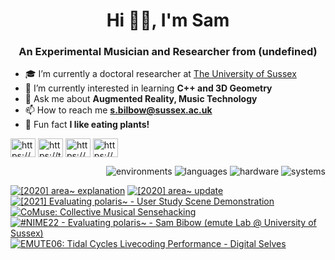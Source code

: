 <h1 align="center">Hi 👋🏻, I'm Sam</h1>
<h3 align="center">An Experimental Musician and Researcher from (undefined)</h3>


- 🎓 I’m currently a doctoral researcher at [The University of Sussex](https://profiles.sussex.ac.uk/p376006-sam-bilbow)
- 📐 I’m currently interested in learning **C++ and 3D Geometry**
- 💬 Ask me about **Augmented Reality, Music Technology**
- 📫 How to reach me **s.bilbow@sussex.ac.uk**
- 🌱 Fun fact **I like eating plants!**



<p align="left">
<a href="https://www.linkedin.com/in/sambilbow/" target="blank"><img align="center" src="https://raw.githubusercontent.com/rahuldkjain/github-profile-readme-generator/master/src/images/icons/Social/linked-in-alt.svg" alt="https://www.linkedin.com/in/sambilbow/" height="30" width="40" /></a>
<a href="https://twitter.com/sambilbow" target="blank"><img align="center" src="https://raw.githubusercontent.com/rahuldkjain/github-profile-readme-generator/master/src/images/icons/Social/twitter.svg" alt="https://twitter.com/sambilbow" height="30" width="40" /></a>
<a href="https://www.youtube.com/channel/UCCT0erKaf3pnGUb61-3D2TA" target="blank"><img align="center" src="https://raw.githubusercontent.com/rahuldkjain/github-profile-readme-generator/master/src/images/icons/Social/youtube.svg" alt="https://www.youtube.com/channel/UCCT0erKaf3pnGUb61-3D2TA" height="30" width="40" /></a>
<a href="https://www.sambilbow.com" target="blank"><img align="center" src="https://raw.githubusercontent.com/rahuldkjain/github-profile-readme-generator/master/src/images/icons/Social/blogger.svg" alt="https://www.sambilbow.com" height="30" width="40" /></a>
</p>

<p align="right">
<img alt="environments" width="" src="https://skillicons.dev/icons?i=unity"/>

<img alt="languages" width="" src="https://skillicons.dev/icons?i=cs,py,swift,html,css"/>

<img alt="hardware" width="" src="https://skillicons.dev/icons?i=arduino,raspberrypi"/>

<img alt="systems" width="" src="https://skillicons.dev/icons?i=linux,docker,git"/>
</p>

<!-- BEGIN YOUTUBE-CARDS -->
[![[2020] area~ explanation](https://ytcards.demolab.com/?id=iZRcBhC13_4&title=%5B2020%5D+area~+explanation&lang=en&timestamp=1668535524&background_color=%230d1117&title_color=%23ffffff&stats_color=%23dedede&width=250 "[2020] area~ explanation")](https://www.youtube.com/watch?v=iZRcBhC13_4)
[![[2020] area~ update](https://ytcards.demolab.com/?id=rhtrAERxFQQ&title=%5B2020%5D+area~+update&lang=en&timestamp=1668535433&background_color=%230d1117&title_color=%23ffffff&stats_color=%23dedede&width=250 "[2020] area~ update")](https://www.youtube.com/watch?v=rhtrAERxFQQ)
[![[2021] Evaluating polaris~ - User Study Scene Demonstration](https://ytcards.demolab.com/?id=lCBgMs8ULj0&title=%5B2021%5D+Evaluating+polaris~+-+User+Study+Scene+Demonstration&lang=en&timestamp=1668520046&background_color=%230d1117&title_color=%23ffffff&stats_color=%23dedede&width=250 "[2021] Evaluating polaris~ - User Study Scene Demonstration")](https://www.youtube.com/watch?v=lCBgMs8ULj0)
[![CoMuse: Collective Musical Sensehacking](https://ytcards.demolab.com/?id=lkLRmX3Kumw&title=CoMuse%3A+Collective+Musical+Sensehacking&lang=en&timestamp=1657901158&background_color=%230d1117&title_color=%23ffffff&stats_color=%23dedede&width=250 "CoMuse: Collective Musical Sensehacking")](https://www.youtube.com/watch?v=lkLRmX3Kumw)
[![#NIME22 - Evaluating polaris~ - Sam Bibow (emute Lab @ University of Sussex)](https://ytcards.demolab.com/?id=eCdQku5hFOE&title=%23NIME22+-+Evaluating+polaris~+-+Sam+Bibow+%28emute+Lab+%40+University+of+Sussex%29&lang=en&timestamp=1657105066&background_color=%230d1117&title_color=%23ffffff&stats_color=%23dedede&width=250 "#NIME22 - Evaluating polaris~ - Sam Bibow (emute Lab @ University of Sussex)")](https://www.youtube.com/watch?v=eCdQku5hFOE)
[![EMUTE06: Tidal Cycles Livecoding Performance - Digital Selves](https://ytcards.demolab.com/?id=yzkhNgrhmbs&title=EMUTE06%3A+Tidal+Cycles+Livecoding+Performance+-+Digital+Selves&lang=en&timestamp=1649621121&background_color=%230d1117&title_color=%23ffffff&stats_color=%23dedede&width=250 "EMUTE06: Tidal Cycles Livecoding Performance - Digital Selves")](https://www.youtube.com/watch?v=yzkhNgrhmbs)
<!-- END YOUTUBE-CARDS -->
